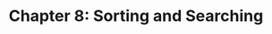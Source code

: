 ---
title: "Chapter 8: Sorting and Searching"
categories:
- apcs
layout: guide
link: https://docs.google.com/document/d/1WXA2X4O0109jB_3BDd1mAKtNM8Q-9SRdTgDCyXgYazs/
description: Selection sort, insertion sort, mergesort, quicksort, sequential search, and binary search.
---